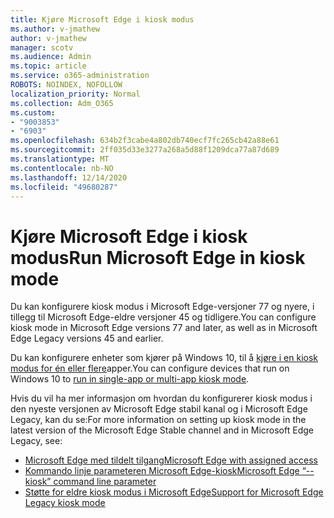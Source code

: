 ```yaml
---
title: Kjøre Microsoft Edge i kiosk modus
ms.author: v-jmathew
author: v-jmathew
manager: scotv
ms.audience: Admin
ms.topic: article
ms.service: o365-administration
ROBOTS: NOINDEX, NOFOLLOW
localization_priority: Normal
ms.collection: Adm_O365
ms.custom:
- "9003853"
- "6903"
ms.openlocfilehash: 634b2f3cabe4a802db740ecf7fc265cb42a88e61
ms.sourcegitcommit: 2ff035d33e3277a268a5d88f1209dca77a87d689
ms.translationtype: MT
ms.contentlocale: nb-NO
ms.lasthandoff: 12/14/2020
ms.locfileid: "49680287"
---
```

# <a name="run-microsoft-edge-in-kiosk-mode"></a><span data-ttu-id="3ad1d-102">Kjøre Microsoft Edge i kiosk modus</span><span class="sxs-lookup"><span data-stu-id="3ad1d-102">Run Microsoft Edge in kiosk mode</span></span>

<span data-ttu-id="3ad1d-103">Du kan konfigurere kiosk modus i Microsoft Edge-versjoner 77 og nyere, i tillegg til Microsoft Edge-eldre versjoner 45 og tidligere.</span><span class="sxs-lookup"><span data-stu-id="3ad1d-103">You can configure kiosk mode in Microsoft Edge versions 77 and later, as well as in Microsoft Edge Legacy versions 45 and earlier.</span></span>

<span data-ttu-id="3ad1d-104">Du kan konfigurere enheter som kjører på Windows 10, til å [kjøre i en kiosk modus for én eller flere](https://go.microsoft.com/fwlink/?linkid=2133659)apper.</span><span class="sxs-lookup"><span data-stu-id="3ad1d-104">You can configure devices that run on Windows 10 to [run in single-app or multi-app kiosk mode](https://go.microsoft.com/fwlink/?linkid=2133659).</span></span>

<span data-ttu-id="3ad1d-105">Hvis du vil ha mer informasjon om hvordan du konfigurerer kiosk modus i den nyeste versjonen av Microsoft Edge stabil kanal og i Microsoft Edge Legacy, kan du se:</span><span class="sxs-lookup"><span data-stu-id="3ad1d-105">For more information on setting up kiosk mode in the latest version of the Microsoft Edge Stable channel and in Microsoft Edge Legacy, see:</span></span>

- [<span data-ttu-id="3ad1d-106">Microsoft Edge med tildelt tilgang</span><span class="sxs-lookup"><span data-stu-id="3ad1d-106">Microsoft Edge with assigned access</span></span>](https://go.microsoft.com/fwlink/?linkid=2133494)
- [<span data-ttu-id="3ad1d-107">Kommando linje parameteren Microsoft Edge-kiosk</span><span class="sxs-lookup"><span data-stu-id="3ad1d-107">Microsoft Edge “--kiosk” command line parameter</span></span>](https://go.microsoft.com/fwlink/?linkid=2133724)
- [<span data-ttu-id="3ad1d-108">Støtte for eldre kiosk modus i Microsoft Edge</span><span class="sxs-lookup"><span data-stu-id="3ad1d-108">Support for Microsoft Edge Legacy kiosk mode</span></span>](https://go.microsoft.com/fwlink/?linkid=2133725)
